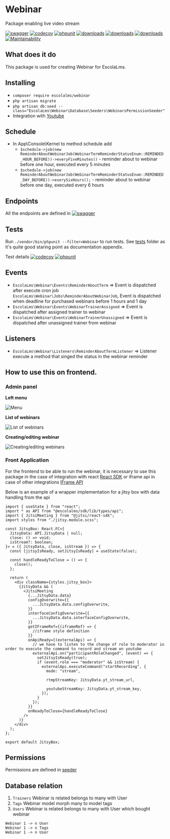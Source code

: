# Webinar

Package enabling live video stream

[![swagger](https://img.shields.io/badge/documentation-swagger-green)](https://escolalms.github.io/Webinar/)
[![codecov](https://codecov.io/gh/EscolaLMS/Webinar/branch/main/graph/badge.svg?token=NRAN4R8AGZ)](https://codecov.io/gh/EscolaLMS/Webinar)
[![phpunit](https://github.com/EscolaLMS/Webinar/actions/workflows/test.yml/badge.svg)](https://github.com/EscolaLMS/Webinar/actions/workflows/test.yml)
[![downloads](https://img.shields.io/packagist/dt/escolalms/webinar)](https://packagist.org/packages/escolalms/webinar)
[![downloads](https://img.shields.io/packagist/v/escolalms/webinar)](https://packagist.org/packages/escolalms/webinar)
[![downloads](https://img.shields.io/packagist/l/escolalms/webinar)](https://packagist.org/packages/escolalms/webinar)
[![Maintainability](https://api.codeclimate.com/v1/badges/0c9e2593fb30e2048f95/maintainability)](https://codeclimate.com/github/EscolaLMS/Webinar/maintainability)

## What does it do

This package is used for creating Webinar for EscolaLms.

## Installing

- `composer require escolalms/webinar`
- `php artisan migrate`
- `php artisan db:seed --class="EscolaLms\Webinar\Database\Seeders\WebinarsPermissionSeeder"`
- Integration with [Youtube](https://github.com/EscolaLMS/Youtube)

## Schedule

- In App\Console\Kernel to method schedule add
  - `$schedule->job(new ReminderAboutWebinarJob(WebinarTermReminderStatusEnum::REMINDED_HOUR_BEFORE))->everyFiveMinutes()` - reminder about to webinar before one hour, executed every 5 minutes
  - `$schedule->job(new ReminderAboutWebinarJob(WebinarTermReminderStatusEnum::REMINDED_DAY_BEFORE))->everySixHours();` - reminder about to webinar before one day, executed every 6 hours

## Endpoints

All the endpoints are defined in [![swagger](https://img.shields.io/badge/documentation-swagger-green)](https://escolalms.github.io/Webinar/)

## Tests

Run `./vendor/bin/phpunit --filter=Webinar` to run tests. See [tests](https://github.com/EscolaLMS/Webinar/tree/main/tests) folder as it's quite good staring point as documentation appendix.

Test details [![codecov](https://codecov.io/gh/EscolaLMS/Webinar/branch/main/graph/badge.svg?token=NRAN4R8AGZ)](https://codecov.io/gh/EscolaLMS/Webinar) [![phpunit](https://github.com/EscolaLMS/Webinar/actions/workflows/test.yml/badge.svg)](https://github.com/EscolaLMS/Webinar/actions/workflows/test.yml)

## Events

- `EscolaLms\Webinar\Events\ReminderAboutTerm` => Event is dispatched after execute cron job `EscolaLms\Webinar\Jobs\ReminderAboutWebinarJob`, Event is dispatched when deadline for purchased webinars before 1 hours and 1 day
- `EscolaLms\Webinar\Events\WebinarTrainerAssigned` => Event is dispatched after assigned trainer to webinar
- `EscolaLms\Webinar\Events\WebinarTrainerUnassigned` => Event is dispatched after unassigned trainer from webinar

## Listeners

- `EscolaLms\Webinar\Listeners\ReminderAboutTermListener` => Listener execute a method that singed the status in the webinar reminder

## How to use this on frontend.

### Admin panel

**Left menu**

![Menu](./docs/webinar/menu.png "Menu")

**List of webinars**

![List of webinars](./docs/webinar/list.png "List of webinars")

**Creating/editing webinar**

![Creating/editing webinars](./docs/webinar/new_webinar.png "Creating or editing webinars")

### Front Application

For the frontend to be able to run the webinar, it is necessary to use this package in the case of integration with react [React SDK](https://jitsi.github.io/handbook/docs/dev-guide/dev-guide-react-sdk) or iframe api in case of other integrations [IFrame API](https://jitsi.github.io/handbook/docs/dev-guide/dev-guide-iframe)

Below is an example of a wrapper implementation for a jitsy box with data handling from the api

```tsx
import { useState } from "react";
import * as API from "@escolalms/sdk/lib/types/api";
import { JitsiMeeting } from "@jitsi/react-sdk";
import styles from "./jitsy.module.scss";

const JitsyBox: React.FC<{
  JitsyData: API.JitsyData | null;
  close: () => void;
  isStream?: boolean;
}> = ({ JitsyData, close, isStream }) => {
  const [jitsyIsReady, setJitsyIsReady] = useState(false);

  const handleReadyToClose = () => {
    close();
  };

  return (
    <div className={styles.jitsy_box}>
      {JitsyData && (
        <JitsiMeeting
          {...JitsyData.data}
          configOverwrite={{
            ...JitsyData.data.configOverwrite,
          }}
          interfaceConfigOverwrite={{
            ...JitsyData.data.interfaceConfigOverwrite,
          }}
          getIFrameRef={(iframeRef) => {
            //iframe style definition
          }}
          onApiReady={(externalApi) => {
            // we have to listen to the change of role to moderator in order to execute the command to record and stream on youtube
            externalApi.on("participantRoleChanged", (event) => {
              setJitsyIsReady(true);
              if (event.role === "moderator" && isStream) {
                externalApi.executeCommand("startRecording", {
                  mode: "stream",

                  rtmpStreamKey: JitsyData.yt_stream_url,

                  youtubeStreamKey: JitsyData.yt_stream_key,
                });
              }
            });
          }}
          onReadyToClose={handleReadyToClose}
        />
      )}
    </div>
  );
};

export default JitsyBox;
```

## Permissions

Permissions are defined in [seeder](https://github.com/EscolaLMS/Webinar/blob/main/database/seeders/WebinarsPermissionSeeder.php)

## Database relation

1. `Trainers` Webinar is related belongs to many with User
2. `Tags` Webinar model morph many to model tags
3. `Users` Webinar is related belongs to many with User which bought webinar

```
Webinar 1 -> n User
Webinar 1 -> n Tags
Webinar 1 -> n User
```
